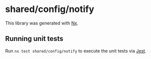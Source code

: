 # shared/config/notify

This library was generated with [Nx](https://nx.dev).

## Running unit tests

Run `nx test shared/config/notify` to execute the unit tests via [Jest](https://jestjs.io).
